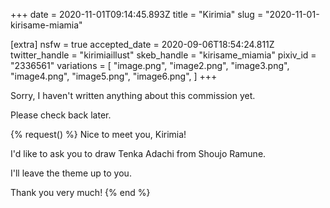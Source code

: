 +++
date = 2020-11-01T09:14:45.893Z
title = "Kirimia"
slug = "2020-11-01-kirisame-miamia"

[extra]
nsfw = true
accepted_date = 2020-09-06T18:54:24.811Z
twitter_handle = "kirimiaillust"
skeb_handle = "kirisame_miamia"
pixiv_id = "2336561"
variations = [
  "image.png",
  "image2.png",
  "image3.png",
  "image4.png",
  "image5.png",
  "image6.png",
]
+++

Sorry, I haven't written anything about this commission yet.

Please check back later.

{% request() %}
Nice to meet you, Kirimia!

I'd like to ask you to draw Tenka Adachi from Shoujo Ramune.

I'll leave the theme up to you.

Thank you very much!
{% end %}
